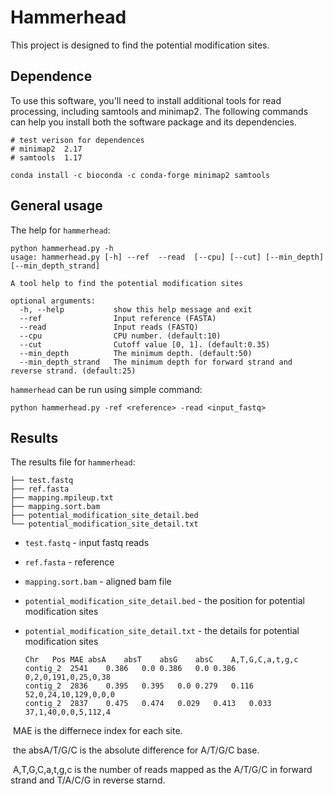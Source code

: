 # Hammerhead
This project is designed to find the potential modification sites.



## Dependence

To use this software, you'll need to install additional tools for read processing, including samtools and minimap2. The following commands can help you install both the software package and its dependencies.

```shell
# test verison for dependences
# minimap2	2.17
# samtools	1.17

conda install -c bioconda -c conda-forge minimap2 samtools
```



## General usage

The help for `hammerhead`:

```shell
python hammerhead.py -h
usage: hammerhead.py [-h] --ref  --read  [--cpu] [--cut] [--min_depth] [--min_depth_strand]

A tool help to find the potential modification sites

optional arguments:
  -h, --help           show this help message and exit
  --ref                Input reference (FASTA)
  --read               Input reads (FASTQ)
  --cpu                CPU number. (default:10)
  --cut                Cutoff value [0, 1]. (default:0.35)
  --min_depth          The minimum depth. (default:50)
  --min_depth_strand   The minimum depth for forward strand and reverse strand. (default:25)
```

`hammerhead` can be run using simple command:

```shell
python hammerhead.py -ref <reference> -read <input_fastq>
```



## Results

The results file for `hammerhead`:

```
├── test.fastq
├── ref.fasta
├── mapping.mpileup.txt
├── mapping.sort.bam
├── potential_modification_site_detail.bed
└── potential_modification_site_detail.txt
```

- `test.fastq` - input fastq reads

- `ref.fasta` - reference

- `mapping.sort.bam` - aligned bam file

- `potential_modification_site_detail.bed` - the position for potential modification sites

- `potential_modification_site_detail.txt` - the details for potential modification sites

  ```
  Chr	Pos	MAE	absA	absT	absG	absC	A,T,G,C,a,t,g,c
  contig_2	2541	0.386	0.0	0.386	0.0	0.386	0,2,0,191,0,25,0,38
  contig_2	2836	0.395	0.395	0.0	0.279	0.116	52,0,24,10,129,0,0,0
  contig_2	2837	0.475	0.474	0.029	0.413	0.033	37,1,40,0,0,5,112,4
  ```

​		MAE is the differnece index for each site.

​		the absA/T/G/C is the absolute difference for A/T/G/C base.

​		A,T,G,C,a,t,g,c  is the number of reads mapped as the  A/T/G/C in forward strand and T/A/C/G in reverse starnd.

